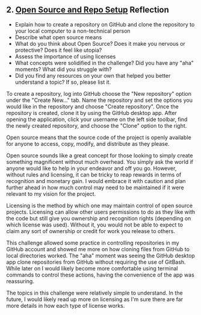 ## 2. [Open Source and Repo Setup](2_set_up_repo/readme.md) Reflection

* Explain how to create a repository on GitHub and clone the repository to your local computer to a non-technical person
* Describe what open source means
* What do you think about Open Source? Does it make you nervous or protective? Does it feel like utopia?
* Assess the importance of using licenses
* What concepts were solidified in the challenge? Did you have any "aha" moments? What did you struggle with?
* Did you find any resources on your own that helped you better understand a topic? If so, please list it.

To create a repository, log into GitHub choose the "New repository" option under the "Create New..." tab.  Name the repository and set the options you would like in the repository and choose "Create repository".  Once the repository is created, clone it by using the GitHub desktop app.  After opening the application, click your username on the left side toolbar, find the newly created repository, and choose the "Clone" option to the right.

Open source means that the source code of the project is openly available for anyone to access, copy, modify, and distribute as they please.

Open source sounds like a great concept for those looking to simply create something magnificent without much overhead.  You simply ask the world if anyone would like to help in your endeavor and off you go.  However, without rules and licensing, it can be tricky to reap rewards in terms of recognition and monetary gain.  I would embrace it with caution and plan further ahead in how much control may need to be maintained if it were relevant to my vision for the project.

Licensing is the method by which one may maintain control of open source projects.  Licensing can allow other users permissions to do as they like with the code but still give you ownership and recognition rights (depending on which license was used).  Without it, you would not be able to expect to claim any sort of ownership or credit for work you release to others.

This challenge allowed some practice in controlling repositories in my GitHub account and showed me more on how cloning files from GitHub to local directories worked.  The "aha" moment was seeing the GitHub desktop app clone repositories from GitHub without requiring the use of GitBash.  While later on I would likely become more comfortable using terminal commands to control these actions, having the convenience of the app was reassuring.

The topics in this challenge were relatively simple to understand.  In the future, I would likely read up more on licensing as I'm sure there are far more details in how each type of license works.
